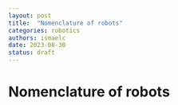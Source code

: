 ```yaml
---
layout: post
title:  "Nomenclature of robots"
categories: robotics
authors: ismaelc
date: 2023-08-30
status: draft
---
```


# Nomenclature of robots

